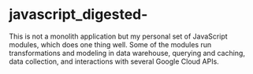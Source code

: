 # javascript_digested-
This is not a monolith application but my personal set of JavaScript modules, which does one thing well. Some of the modules run transformations and modeling in data warehouse, querying and caching, data collection, and interactions with several Google Cloud APIs.
